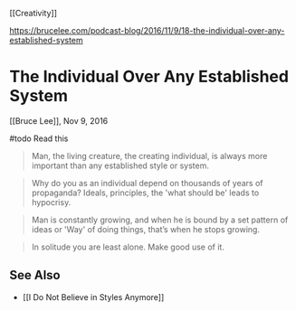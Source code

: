 [[Creativity]]

https://brucelee.com/podcast-blog/2016/11/9/18-the-individual-over-any-established-system

# The Individual Over Any Established System

[[Bruce Lee]], Nov 9, 2016

#todo Read this

> Man, the living creature, the creating individual, is always more important than any established style or system.

> Why do you as an individual depend on thousands of years of propaganda? Ideals, principles, the 'what should be' leads to hypocrisy.

> Man is constantly growing, and when he is bound by a set pattern of ideas or 'Way' of doing things, that’s when he stops growing.

> In solitude you are least alone. Make good use of it.

## See Also

- [[I Do Not Believe in Styles Anymore]]
